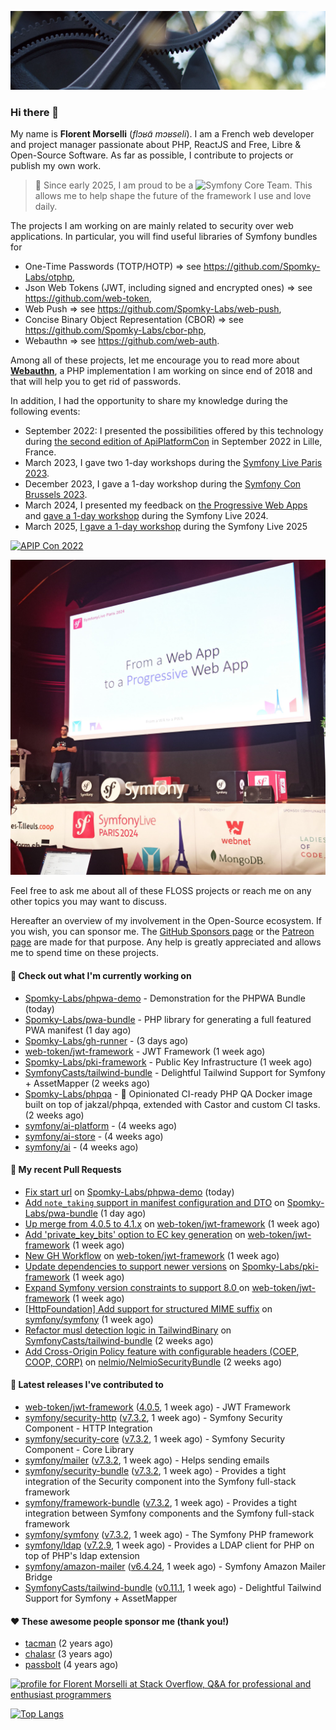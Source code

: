 ![Cover image](1.webp)

### Hi there 👋

My name is **Florent Morselli** (*flɔʁɑ̃ mɔʁseli*). I am a French web developer and project manager passionate about PHP, ReactJS and Free, Libre & Open-Source Software.
As far as possible, I contribute to projects or publish my own work.

> 🧡 Since early 2025, I am proud to be a ![Symfony Core Team](https://img.shields.io/badge/Symfony-Core%20Team-orange?style=flat-square&logo=symfony).
> This allows me to help shape the future of the framework I use and love daily.

The projects I am working on are mainly related to security over web applications. In particular, you will find useful libraries of Symfony bundles for
* One-Time Passwords (TOTP/HOTP) => see https://github.com/Spomky-Labs/otphp,
* Json Web Tokens (JWT, including signed and encrypted ones) => see https://github.com/web-token,
* Web Push => see https://github.com/Spomky-Labs/web-push,
* Concise Binary Object Representation (CBOR) => see https://github.com/Spomky-Labs/cbor-php,
* Webauthn => see https://github.com/web-auth.

Among all of these projects, let me encourage you to read more about [**Webauthn**](https://github.com/web-auth), a PHP implementation I am working on since end of 2018 and that will help you to get rid of passwords.

In addition, I had the opportunity to share my knowledge during the following events:

* September 2022: I presented the possibilities offered by this technology during [the second edition of ApiPlatformCon](https://youtu.be/Y2_0omg1CFk) in September 2022 in Lille, France.
* March 2023, I gave two 1-day workshops during the [Symfony Live Paris 2023](https://live.symfony.com/2023-paris/workshop/maximiser-la-securite-de-vos-applications-avec-le-bundle-security).
* December 2023, I gave a 1-day workshop during the [Symfony Con Brussels 2023](https://live.symfony.com/2023-brussels-con/workshop/road-to-safer-applications).
* March 2024, I presented my feedback on [the Progressive Web Apps](https://live.symfony.com/2024-paris/schedule/de-web-app-a-progressive-web-app) and [gave a 1-day workshop](https://live.symfony.com/2024-paris/workshop#securite-amelioree-et-webauthn-avec-symfony-2) during the Symfony Live 2024.
* March 2025, [I gave a 1-day workshop](https://live.symfony.com/2025-paris/) during the Symfony Live 2025

[![APIP Con 2022](https://user-images.githubusercontent.com/1091072/191684778-b9e26104-038d-45c2-a1b3-287233d15ecc.jpg)](https://api-platform.com/con/2022/conferences/webauthn-se-debarrasser-des-mots-de-passe-definitivement/)

[![Symfony Live 2024](Symfony%20Live%202024.png)](https://symfony.com/blog/symfonylive-paris-2024-from-web-app-to-progressive-web-app)


Feel free to ask me about all of these FLOSS projects or reach me on any other topics you may want to discuss.

Hereafter an overview of my involvement in the Open-Source ecosystem.
If you wish, you can sponsor me. The [GitHub Sponsors page](https://github.com/sponsors/Spomky/) or the [Patreon page](https://www.patreon.com/FlorentMorselli) are made for that purpose. Any help is greatly appreciated and allows me to spend time on these projects.

#### 👷 Check out what I'm currently working on

- [Spomky-Labs/phpwa-demo](https://github.com/Spomky-Labs/phpwa-demo) - Demonstration for the PHPWA Bundle (today)
- [Spomky-Labs/pwa-bundle](https://github.com/Spomky-Labs/pwa-bundle) - PHP library for generating a full featured PWA manifest (1 day ago)
- [Spomky-Labs/gh-runner](https://github.com/Spomky-Labs/gh-runner) -  (3 days ago)
- [web-token/jwt-framework](https://github.com/web-token/jwt-framework) - JWT Framework (1 week ago)
- [Spomky-Labs/pki-framework](https://github.com/Spomky-Labs/pki-framework) - Public Key Infrastructure (1 week ago)
- [SymfonyCasts/tailwind-bundle](https://github.com/SymfonyCasts/tailwind-bundle) - Delightful Tailwind Support for Symfony &#43; AssetMapper (2 weeks ago)
- [Spomky-Labs/phpqa](https://github.com/Spomky-Labs/phpqa) - 🐘 Opinionated CI-ready PHP QA Docker image built on top of jakzal/phpqa, extended with Castor and custom CI tasks. (2 weeks ago)
- [symfony/ai-platform](https://github.com/symfony/ai-platform) -  (4 weeks ago)
- [symfony/ai-store](https://github.com/symfony/ai-store) -  (4 weeks ago)
- [symfony/ai](https://github.com/symfony/ai) -  (4 weeks ago)

#### 🔨 My recent Pull Requests

- [Fix start url](https://github.com/Spomky-Labs/phpwa-demo/pull/145) on [Spomky-Labs/phpwa-demo](https://github.com/Spomky-Labs/phpwa-demo) (today)
- [Add `note_taking` support in manifest configuration and DTO](https://github.com/Spomky-Labs/pwa-bundle/pull/330) on [Spomky-Labs/pwa-bundle](https://github.com/Spomky-Labs/pwa-bundle) (1 day ago)
- [Up merge from 4.0.5 to 4.1.x](https://github.com/web-token/jwt-framework/pull/631) on [web-token/jwt-framework](https://github.com/web-token/jwt-framework) (1 week ago)
- [Add &#39;private_key_bits&#39; option to EC key generation](https://github.com/web-token/jwt-framework/pull/630) on [web-token/jwt-framework](https://github.com/web-token/jwt-framework) (1 week ago)
- [New GH Workflow](https://github.com/web-token/jwt-framework/pull/629) on [web-token/jwt-framework](https://github.com/web-token/jwt-framework) (1 week ago)
- [Update dependencies to support newer versions](https://github.com/Spomky-Labs/pki-framework/pull/68) on [Spomky-Labs/pki-framework](https://github.com/Spomky-Labs/pki-framework) (1 week ago)
- [Expand Symfony version constraints to support 8.0 ](https://github.com/web-token/jwt-framework/pull/628) on [web-token/jwt-framework](https://github.com/web-token/jwt-framework) (1 week ago)
- [[HttpFoundation] Add support for structured MIME suffix](https://github.com/symfony/symfony/pull/61267) on [symfony/symfony](https://github.com/symfony/symfony) (1 week ago)
- [Refactor musl detection logic in TailwindBinary](https://github.com/SymfonyCasts/tailwind-bundle/pull/112) on [SymfonyCasts/tailwind-bundle](https://github.com/SymfonyCasts/tailwind-bundle) (2 weeks ago)
- [Add Cross-Origin Policy feature with configurable headers (COEP, COOP, CORP)](https://github.com/nelmio/NelmioSecurityBundle/pull/372) on [nelmio/NelmioSecurityBundle](https://github.com/nelmio/NelmioSecurityBundle) (2 weeks ago)

#### 🔭 Latest releases I've contributed to

- [web-token/jwt-framework](https://github.com/web-token/jwt-framework) ([4.0.5](https://github.com/web-token/jwt-framework/releases/tag/4.0.5), 1 week ago) - JWT Framework
- [symfony/security-http](https://github.com/symfony/security-http) ([v7.3.2](https://github.com/symfony/security-http/releases/tag/v7.3.2), 1 week ago) - Symfony Security Component - HTTP Integration
- [symfony/security-core](https://github.com/symfony/security-core) ([v7.3.2](https://github.com/symfony/security-core/releases/tag/v7.3.2), 1 week ago) - Symfony Security Component - Core Library
- [symfony/mailer](https://github.com/symfony/mailer) ([v7.3.2](https://github.com/symfony/mailer/releases/tag/v7.3.2), 1 week ago) - Helps sending emails
- [symfony/security-bundle](https://github.com/symfony/security-bundle) ([v7.3.2](https://github.com/symfony/security-bundle/releases/tag/v7.3.2), 1 week ago) - Provides a tight integration of the Security component into the Symfony full-stack framework
- [symfony/framework-bundle](https://github.com/symfony/framework-bundle) ([v7.3.2](https://github.com/symfony/framework-bundle/releases/tag/v7.3.2), 1 week ago) - Provides a tight integration between Symfony components and the Symfony full-stack framework
- [symfony/symfony](https://github.com/symfony/symfony) ([v7.3.2](https://github.com/symfony/symfony/releases/tag/v7.3.2), 1 week ago) - The Symfony PHP framework
- [symfony/ldap](https://github.com/symfony/ldap) ([v7.2.9](https://github.com/symfony/ldap/releases/tag/v7.2.9), 1 week ago) - Provides a LDAP client for PHP on top of PHP&#39;s ldap extension
- [symfony/amazon-mailer](https://github.com/symfony/amazon-mailer) ([v6.4.24](https://github.com/symfony/amazon-mailer/releases/tag/v6.4.24), 1 week ago) - Symfony Amazon Mailer Bridge
- [SymfonyCasts/tailwind-bundle](https://github.com/SymfonyCasts/tailwind-bundle) ([v0.11.1](https://github.com/SymfonyCasts/tailwind-bundle/releases/tag/v0.11.1), 1 week ago) - Delightful Tailwind Support for Symfony &#43; AssetMapper

#### ❤️ These awesome people sponsor me (thank you!)

- [tacman](https://github.com/tacman) (2 years ago)
- [chalasr](https://github.com/chalasr) (3 years ago)
- [passbolt](https://github.com/passbolt) (4 years ago)

<a href="https://stackoverflow.com/users/2157818/florent-morselli"><img src="https://stackoverflow.com/users/flair/2157818.png" width="208" height="58" alt="profile for Florent Morselli at Stack Overflow, Q&amp;A for professional and enthusiast programmers" title="profile for Florent Morselli at Stack Overflow, Q&amp;A for professional and enthusiast programmers"></a>

[![Top Langs](https://wakatime.com/share/@Spomky/aa41d408-c524-4a5f-936d-0b9446698abd.svg)](https://wakatime.com/@Spomky)

